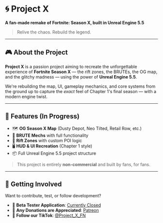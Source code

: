 # 🌀 Project X

**A fan-made remake of Fortnite: Season X, built in Unreal Engine 5.5**

> Relive the chaos. Rebuild the legend.

---

## 🎮 About the Project

**Project X** is a passion project aiming to recreate the unforgettable experience of **Fortnite Season X** — the rift zones, the BRUTEs, the OG map, and the glitchy madness — using the power of **Unreal Engine 5.5**.

We're rebuilding the map, UI, gameplay mechanics, and core systems from the ground up to capture the *exact* feel of Chapter 1's final season — with a modern engine twist.

---

## 🔧 Features (In Progress)

- 🗺️ **OG Season X Map** (Dusty Depot, Neo Tilted, Retail Row, etc.)
- 🤖 **BRUTE Mechs** with full functionality
- 🌌 **Rift Zones** with custom POI logic
- 🖥️ **HUD & UI Recreation** (Chapter 1 style)
- 📦 Full Unreal Engine 5.5 project structure

> This project is entirely **non-commercial** and built by fans, for fans.

---

## 🚀 Getting Involved

Want to contribute, test, or follow development?

- 🧪 **Beta Tester Application**: [Currently Closed](#)
- 💸 **Any Donations are Appreciated**: [Patreon](https://www.patreon.com/c/snakeyflea)
- 🎥 **Follow our TikTok**: [@Project_X_FN](https://tiktok.com/@project_x_fn)
